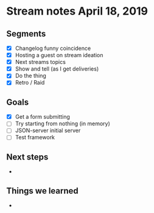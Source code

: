 # Stream notes April 18, 2019

## Segments

- [x] Changelog funny coincidence
- [x] Hosting a guest on stream ideation
- [x] Next streams topics
- [x] Show and tell (as I get deliveries)
- [x] Do the thing
- [x] Retro / Raid

## Goals

- [x] Get a form submitting
- [ ] Try starting from nothing (in memory)
- [ ] JSON-server initial server
- [ ] Test framework

## Next steps

-

## Things we learned

-
